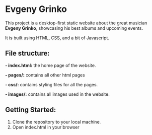 # Evgeny Grinko
This project is a desktop-first static website about the great musician **Evgeny Grinko**, showcasing his best albums and upcoming events.

It is built using HTML, CSS, and a bit of Javascript.


## File structure:

**- index.html:** the home page of the website.

**- pages/:** contains all other html pages

**- css/:** contains styling files for all the pages.

**- images/:** contains all images used in the website.


## Getting Started:
1. Clone the repository to your local machine.
2. Open index.html in your browser
